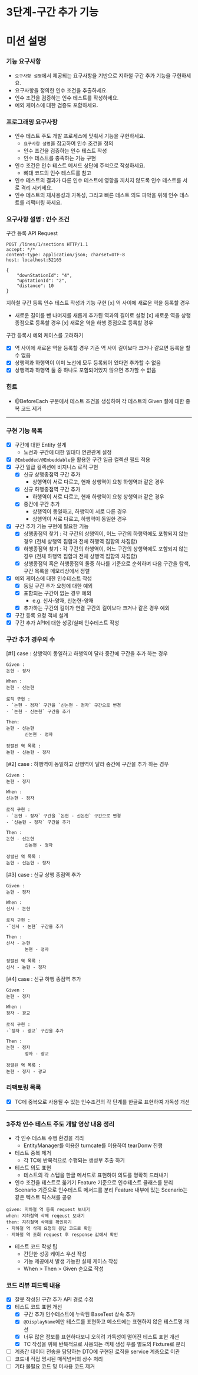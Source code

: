 3단계-구간 추가 기능
===
# 미션 설명
### 기능 요구사항
- `요구사항 설명`에서 제공되는 요구사항을 기반으로 지하철 구간 추가 기능을 구현하세요.
- 요구사항을 정의한 인수 조건을 추출하세요.
- 인수 조건을 검증하는 인수 테스트를 작성하세요.
- 예외 케이스에 대한 검증도 포함하세요.

### 프로그래밍 요구사항
- 인수 테스트 주도 개발 프로세스에 맞춰서 기능을 구현하세요.
  - `요구사항 설명`을 참고하여 인수 조건을 정의
  - 인수 조건을 검증하는 인수 테스트 작성
  - 인수 테스트를 충족하는 기능 구현
- 인수 조건은 인수 테스트 메서드 상단에 주석으로 작성하세요.
  - 뼈대 코드의 인수 테스트를 참고
- 인수 테스트의 결과가 다른 인수 테스트에 영향을 끼치지 않도록 인수 테스트를 서로 격리 시키세요.
- 인수 테스트의 재사용성과 가독성, 그리고 빠른 테스트 의도 파악을 위해 인수 테스트를 리팩터링 하세요.

### 요구사항 설명 : 인수 조건
구간 등록 API Request
```
POST /lines/1/sections HTTP/1.1
accept: */*
content-type: application/json; charset=UTF-8
host: localhost:52165

{
    "downStationId": "4",
    "upStationId": "2",
    "distance": 10
}
```

지하철 구간 등록 인수 테스트 작성과 기능 구현
[x] 역 사이에 새로운 역을 등록할 경우
  - 새로운 길이를 뺀 나머지를 새롭게 추가된 역과의 길이로 설정
[x] 새로운 역을 상행 종점으로 등록할 경우
[x] 새로운 역을 하행 종점으로 등록할 경우

구간 등록시 예외 케이스를 고려하기
  - [x] 역 사이에 새로운 역을 등록할 경우 기존 역 사이 길이보다 크거나 같으면 등록을 할 수 없음
  - [x] 상행역과 하행역이 이미 노선에 모두 등록되어 있다면 추가할 수 없음
  - [x] 상행역과 하행역 둘 중 하나도 포함되어있지 않으면 추가할 수 없음

### 힌트
- @BeforeEach 구문에서 테스트 조건을 생성하여 각 테스트의 Given 절에 대한 중복 코드 제거
---

### 구현 기능 목록
- [x] 구간에 대한 Entity 설계
  - 노선과 구간에 대한 일대다 연관관계 설정
- [x] `@Embedded/@Embeddable`을 활용한 구간 일급 컬렉션 필드 적용
- [x] 구간 일급 컬렉션에 비지니스 로직 구현
  - [x] 신규 상행종점역 구간 추가
    - 상행역이 서로 다르고, 현재 상행역이 요청 하행역과 같은 경우
  - [x] 신규 하행종점역 구간 추가
    - 하행역이 서로 다르고, 현재 하행역이 요청 상행역과 같은 경우
  - [x] 중간에 구간 추가
    - 상행역이 동일하고, 하행역이 서로 다른 경우
    - 상행역이 서로 다르고, 하행역이 동일한 경우
- [x] 구간 추가 기능 구현에 필요한 기능 
  - [x] 상행종점역 찾기 : 각 구간의 상행역이, 어느 구간의 하행역에도 포함되지 않는 경우 (전체 상행역 집합과 전체 하행역 집합의 차집합)
  - [x] 하행종점역 찾기 : 각 구간의 하행역이, 어느 구간의 상행역에도 포함되지 않는 경우 (전체 하행역 집합과 전체 상행역 집합의 차집합)
  - [x] 상행종점역 혹은 하행종점역 둘중 하나를 기준으로 순회하며 다음 구간을 탐색, 구간 목록을 메모리상에서 정렬 
- [x] 예외 케이스에 대한 인수테스트 작성
  - [x] 동일 구간 추가 요청에 대한 예외
  - [x] 포함되는 구간이 없는 경우 예외
    - e.g. 신사-양재, 신논현-양재
  - [x] 추가하는 구간의 길이가 연결 구간의 길이보다 크거나 같은 경우 예외
- [x] 구간 등록 요청 객체 설계
- [x] 구간 추가 API에 대한 성공/실패 인수테스트 작성

### 구간 추가 경우의 수
[#1] case : 상행역이 동일하고 하행역이 달라 중간에 구간을 추가 하는 경우
```text
Given :
논현 - 정자

When :
논현 - 신논현

로직 구현 :
- `논현 - 정자` 구간을 `신논현 - 정자` 구간으로 변경 
- `논현 - 신논현` 구간을 추가

Then: 
논현 - 신논현
       신논현 - 정자

정렬된 역 목록 :
논현 - 신논현 - 정자
```

[#2] case : 하행역이 동일하고 상행역이 달라 중간에 구간을 추가 하는 경우
```text
Given :
논현 - 정자

When :
신논현 - 정자

로직 구현 :
- `논현 - 정자` 구간을 `논현 - 신논현` 구간으로 변경
- `신논현 - 정자` 구간을 추가

Then :
논현 - 신논현
       신논현 - 정자

정렬된 역 목록 :
논현 - 신논현 - 정자
```

[#3] case : 신규 상행 종점역 추가
```text
Given :
논현 - 정자

When :
신사 - 논현

로직 구현 :
-`신사 - 논현` 구간을 추가

Then :
신사 - 논현
       논현 - 정자

정렬된 역 목록 :
신사 - 논현 - 정자
```

[#4] case : 신규 하행 종점역 추가
```text
Given :
논현 - 정자

When :
정자 - 광교

로직 구현 :
-`정자 - 광교` 구간을 추가

Then :
논현 - 정자
       정자 - 광교

정렬된 역 목록 :
논현 - 정자 - 광교
```

### 리팩토링 목록
- [x] TC에 중복으로 사용될 수 있는 인수조건의 각 단계를 한글로 표현하여 가독성 개선

---

### 3주차 인수 테스트 주도 개발 영상 내용 정리
- 각 인수 테스트 수행 환경을 격리
  - EntityManager를 이용한 turncate를 이용하여 tearDonw 진행
- 테스트 중복 제거
  - 각 TC에 반복적으로 수행되는 생성부 추출 하기
- 테스트 의도 표현
   - 테스트의 각 스텝을 한글 메서드로 표현하여 의도를 명확히 드러내기
- 인수 조건을 테스트로 옮기기
Feature 기준으로 인수테스트 클래스를 분리
Scenario 기준으로 인수테스트 메서드를 분리
Feature 내부에 있는 Scenario는 같은 텍스트 픽스쳐를 공유
```
given: 지하철 역 등록 request 보내기
when: 지하철역 삭제 reqeust 보내기
then: 지하철역 삭제를 확인하기
- 지하철 역 삭제 요청의 응답 코드로 확인
- 지하철 역 조회 request 후 response 값에서 확인
```
- 테스트 코드 작성 팁
  - 간단한 성공 케이스 우선 작성
  - 기능 제공에서 발생 가능한 실패 케이스 작성
  - When > Then > Given 순으로 작성
  
### 코드 리뷰 피드백 내용
- [x] 잘못 작성된 구간 추가 API 경로 수정
- [x] 테스트 코드 표현 개선
  - [x] 구간 추가 인수테스트에 누락된 BaseTest 상속 추가
  - [x] `@DisplayName`에만 테스트를 표현하고 메소드에는 표현하지 않은 테스트명 개선
  - [x] 너무 많은 정보를 표현하다보니 오히려 가독성이 떨어진 테스트 표현 개선
  - [x] TC 작성을 위해 반복적으로 사용되는 객체 생성 부를 별도의 Fixture로 분리
- [ ] 계층간 데이터 전송을 담당하는 DTO에 구현된 로직을 service 계층으로 이관  
- [ ] 코드내 직접 명시된 매직넘버의 상수 처리
- [ ] 기타 불필요 코드 및 미사용 코드 제거
